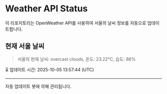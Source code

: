 
# Weather API Status

이 리포지토리는 OpenWeather API를 사용하여 서울의 날씨 정보를 자동으로 업데이트합니다.

## 현재 서울 날씨
> 서울의 현재 날씨: overcast clouds, 온도: 23.22°C, 습도: 86%

⏳ 업데이트 시간: 2025-10-05 13:57:44 (UTC)

---
자동 업데이트 봇에 의해 관리됩니다.
